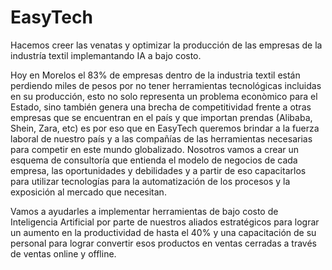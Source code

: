 # EasyTech
Hacemos creer las venatas y optimizar la producción de las empresas de la industría textil implemantando IA a bajo costo.

Hoy en Morelos el 83% de empresas dentro de la industria textil están perdiendo miles de pesos
por no tener herramientas tecnológicas incluidas en su producción, esto no solo representa un problema econòmico para el Estado, sino también genera una brecha de competitividad frente a otras empresas que se encuentran en el país y que importan prendas (Alibaba, Shein, Zara, etc) es por eso que en EasyTech queremos brindar a la fuerza laboral de nuestro país y a las compañías de las herramientas necesarias para competir en este mundo globalizado. Nosotros vamos a crear un esquema de consultoría que entienda el modelo de negocios de cada empresa, las oportunidades y debilidades y a partir de eso capacitarlos para utilizar tecnologías para la automatización de los procesos y la exposición al mercado que necesitan.

Vamos a ayudarles a implementar herramientas de bajo costo de Inteligencia Artificial por parte de nuestros aliados estratégicos  para lograr un aumento en la productividad de hasta el 40% y una capacitación de su personal para lograr convertir esos productos en ventas cerradas a través de ventas online y offline.

